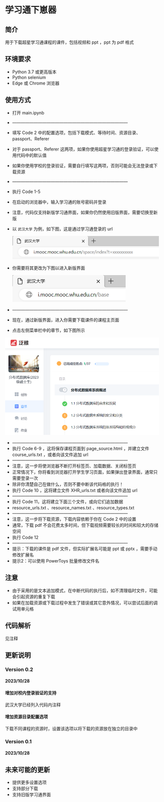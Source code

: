 # 学习通下崽器

## 简介

用于下载超星学习通课程的课件，包括视频和 ppt ，ppt 为 pdf 格式

## 环境要求

* Python 3.7 或更高版本
* Python selenium
* Edge 或 Chrome 浏览器

## 使用方式

* 打开 main.ipynb
* ———————————————————————————
* 填写 Code 2 中的配置选项，包括下载模式、等待时间、资源目录、passport、Referer
* 对于 passport、Referer 这两项，如果你使用超星学习通的登录验证，可以使用代码中的默认值
* 如果你使用学校的登录验证，需要自行填写这两项，否则可能会无法登录或下载资源
* ———————————————————————————
* 执行 Code 1-5
* 在启动的浏览器中，输入学习通的账号密码并登录
* 注意，代码仅支持新版学习通界面，如果你仍然使用旧版界面，需要切换至新版
* 以 `武汉大学` 为例，如下图，这是通过学习通登录的 url

  ![1698486724733](image/readme/1698486724733.png)
* 你需要将其更改为下图以进入新版界面

  ![1698486822297](image/readme/1698486822297.png)
* ———————————————————————————
* 现在，通过新版界面，进入你需要下载课件的课程主页面
* 点击左侧菜单栏中的章节，如下图所示

![1698421507449](image/readme/1698421507449.png)

* ———————————————————————————
* 执行 Code 6-9 ，这将保存课程页面到 page_source.html ，并建立文件 course_urls.txt ，或者向该文件追加 url
* ———————————————————————————
* 注意，这一步将使浏览器不断打开标签页、加载数据、关闭标签页
* 正常情况下，你将看到浏览器打开学生学习页面，如果弹出登录界面，通常只需要登录一次
* 除非你清楚自己在做什么，否则不要中断该代码格的执行！
* 执行 Code 10 ，这将建立文件 XHR_urls.txt 或者向该文件追加 url
* ———————————————————————————
* 执行 Code 11，这将建立下面三个文件，或向它们追加数据
* resource_urls.txt 、resource_names.txt 、resource_types.txt
* ———————————————————————————
* 注意，这一步将下载资源，下载内容依赖于你在 Code 2 中的设置
* 通常，下载 pdf 不会花费太多时间，但下载视频需要较长的时间和较大的存储空间
* 执行 Code 12
* ———————————————————————————
* 提示：下载的课件是 pdf 文件，但实际扩展名可能是 ppt 或 pptx ，需要手动修改扩展名
* 提示2：可以使用 PowerToys 批量修改文件名

## 注意

* 由于采用的是文本追加模式，在中断代码的执行后，如不清理临时文件，可能会引起资源的重复下载
* 如果在加载资源或下载过程中发生了错误或其它意外情况，可以尝试后面的调试用单元格

## 代码解析

见注释

## 更新说明

### Version 0.2

#### 2023/10/28

#### 增加对校内登录验证的支持

武汉大学已经列入代码内注释

#### 增加资源目录配置选项

下载不同课程的资源时，设置该选项以将下载的资源放在独立的目录中

### Version 0.1

#### 2023/10/28

## 未来可能的更新

* 提供更多设置选项
* 支持部分下载
* 支持旧版学习通界面
